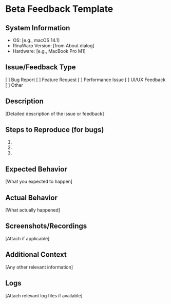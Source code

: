# Beta Feedback Template

## System Information
- OS: [e.g., macOS 14.1]
- RinaWarp Version: [from About dialog]
- Hardware: [e.g., MacBook Pro M1]

## Issue/Feedback Type
[ ] Bug Report
[ ] Feature Request
[ ] Performance Issue
[ ] UI/UX Feedback
[ ] Other

## Description
[Detailed description of the issue or feedback]

## Steps to Reproduce (for bugs)
1. 
2. 
3. 

## Expected Behavior
[What you expected to happen]

## Actual Behavior
[What actually happened]

## Screenshots/Recordings
[Attach if applicable]

## Additional Context
[Any other relevant information]

## Logs
[Attach relevant log files if available]
